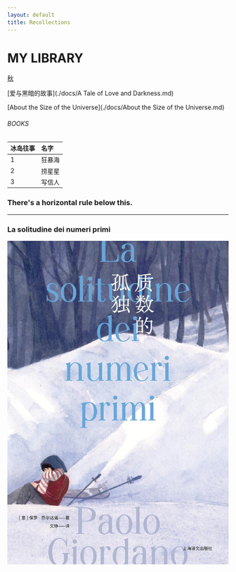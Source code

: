 ```yaml
---
layout: default
title: Recollections
---
```

# MY LIBRARY
[秋](./another-page.html)

[爱与黑暗的故事](./docs/A Tale of Love and Darkness.md)

[About the Size of the Universe](./docs/About the Size of the Universe.md)


###### BOOKS

| 冰岛往事  | 名字   |
|:---------|:-------|
| 1        |狂暴海  |
| 2        |捞星星  |
| 3        |写信人  |


### There's a horizontal rule below this.

* * *

### La solitudine dei numeri primi

![La solitudine dei numeri primi](s34038024.jpg)

